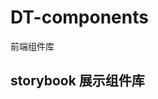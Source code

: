 <!--
 * @Author: Diana Tang
 * @Date: 2024-10-29 16:26:48
 * @LastEditors: Diana Tang
 * @Description: some description
 * @FilePath: /DT-components/README.md
-->
# DT-components
前端组件库
## storybook 展示组件库

